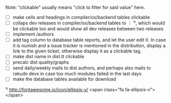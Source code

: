Note: "clickable" usually means "click to filter for said value" here.

- [ ] make cells and headings in compiler/os/backend tables clickable
- [ ] collaps dev releases in compiler/os/backend tables to ⋮ ¹⁾, which would be clickable too and would show all dev releases between two releases
- [ ] implement /authors
- [ ] add tag column to database table reports, and let the user edit it. In case it is numish and a issue tracker is mentioned in the distribution, display a link to the given ticket, otherwise display it as a clickable tag.
- [ ] make dist name in dist.tt clickable
- [ ] precalc dist quality/graphs
- [ ] send daily/weekly mails to dist authors, and perhaps also mails to rakudo devs in case too much modules failed in the last days
- [ ] make the database tables available for download

¹⁾ http://fontawesome.io/icon/ellipsis-v/ &lt;span class="fa fa-ellipsis-v">&lt;/span>
